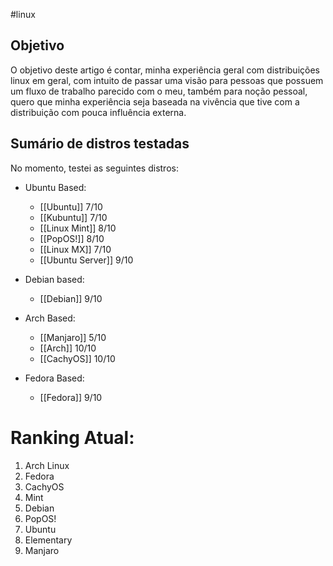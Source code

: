 #linux
## Objetivo

O objetivo deste artigo é contar, minha experiência geral com distribuições linux em geral, com intuito de passar uma visão para pessoas que possuem um fluxo de trabalho parecido com o meu, também para noção pessoal, quero que minha experiência seja baseada na vivência que tive com a distribuição com pouca influência externa.

## Sumário de distros testadas

No momento, testei as seguintes distros:

- Ubuntu Based:
	- [[Ubuntu]] 7/10
	- [[Kubuntu]] 7/10
	- [[Linux Mint]] 8/10
	- [[PopOS!]] 8/10
	- [[Linux MX]] 7/10
	- [[Ubuntu Server]] 9/10

- Debian based:
	- [[Debian]] 9/10

- Arch Based:
	- [[Manjaro]] 5/10
	- [[Arch]] 10/10
	- [[CachyOS]] 10/10

- Fedora Based:
	- [[Fedora]] 9/10

# Ranking Atual:

1. Arch Linux
2. Fedora
3. CachyOS
4. Mint
5. Debian
6. PopOS!
7. Ubuntu
8. Elementary
9. Manjaro
